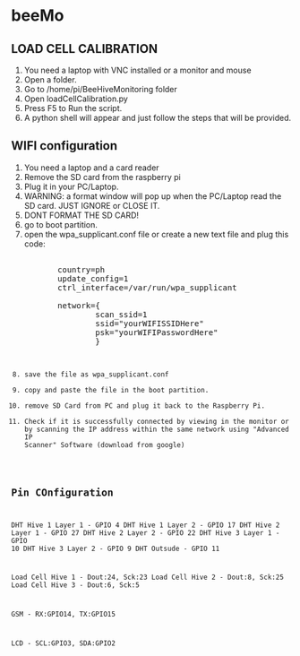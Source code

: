 # beeMo

## LOAD CELL CALIBRATION

1) You need a laptop with VNC installed or a monitor and mouse
3) Open a folder.
4) Go to /home/pi/BeeHiveMonitoring folder
5) Open loadCellCalibration.py
6) Press F5 to Run the script.
7) A python shell will appear and just follow the steps that will be provided. 

## WIFI configuration

1) You need a laptop and a card reader
2) Remove the SD card from the raspberry pi
4) Plug it in your PC/Laptop.
5) WARNING: a format window will pop up when the PC/Laptop read the SD card. JUST IGNORE or CLOSE IT. 
6) DONT FORMAT THE SD CARD!
7) go to boot partition.
8) open the wpa_supplicant.conf file or create a new text file and plug this code:
    <pre> 
          country=ph
          update_config=1
          ctrl_interface=/var/run/wpa_supplicant

          network={
                  scan_ssid=1
                  ssid="yourWIFISSIDHere"
                  psk="yourWIFIPasswordHere"
                  }
    <code>
  9) save the file as wpa_supplicant.conf
  10) copy and paste the file in the boot partition.
  11) remove SD Card from PC and plug it back to the Raspberry Pi.
  12) Check if it is successfully connected by viewing in the monitor or by scanning the IP address within the same network using "Advanced IP Scanner" Software (download from google)


## Pin COnfiguration

DHT Hive 1 Layer 1  -  GPIO 4
DHT Hive 1 Layer 2  -  GPIO 17
DHT Hive 2 Layer 1  -  GPIO 27
DHT Hive 2 Layer 2  -  GPIO 22
DHT Hive 3 Layer 1  -  GPIO 10
DHT Hive 3 Layer 2  -  GPIO 9
DHT Outsude   -  GPIO 11

Load Cell Hive 1 - Dout:24, Sck:23
Load Cell Hive 2 - Dout:8, Sck:25
Load Cell Hive 3 - Dout:6, Sck:5

GSM - RX:GPIO14, TX:GPIO15

LCD - SCL:GPIO3, SDA:GPIO2

